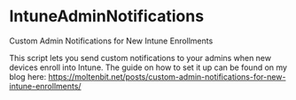 # IntuneAdminNotifications
Custom Admin Notifications for New Intune Enrollments

This script lets you send custom notifications to your admins when new devices enroll into Intune.
The guide on how to set it up can be found on my blog here:
https://moltenbit.net/posts/custom-admin-notifications-for-new-intune-enrollments/
